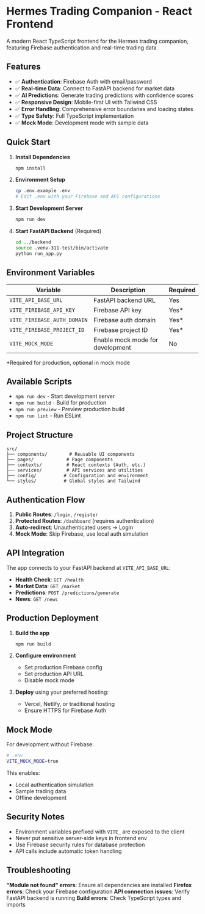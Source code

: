 # Hermes Trading Companion - React Frontend

A modern React TypeScript frontend for the Hermes trading companion, featuring Firebase authentication and real-time trading data.

## Features

- ✅ **Authentication**: Firebase Auth with email/password
- ✅ **Real-time Data**: Connect to FastAPI backend for market data
- ✅ **AI Predictions**: Generate trading predictions with confidence scores
- ✅ **Responsive Design**: Mobile-first UI with Tailwind CSS
- ✅ **Error Handling**: Comprehensive error boundaries and loading states
- ✅ **Type Safety**: Full TypeScript implementation
- ✅ **Mock Mode**: Development mode with sample data

## Quick Start

1. **Install Dependencies**
   ```bash
   npm install
   ```

2. **Environment Setup**
   ```bash
   cp .env.example .env
   # Edit .env with your Firebase and API configurations
   ```

3. **Start Development Server**
   ```bash
   npm run dev
   ```

4. **Start FastAPI Backend** (Required)
   ```bash
   cd ../backend
   source .venv-311-test/bin/activate
   python run_app.py
   ```

## Environment Variables

| Variable | Description | Required |
|----------|-------------|----------|
| `VITE_API_BASE_URL` | FastAPI backend URL | Yes |
| `VITE_FIREBASE_API_KEY` | Firebase API key | Yes* |
| `VITE_FIREBASE_AUTH_DOMAIN` | Firebase auth domain | Yes* |
| `VITE_FIREBASE_PROJECT_ID` | Firebase project ID | Yes* |
| `VITE_MOCK_MODE` | Enable mock mode for development | No |

*Required for production, optional in mock mode

## Available Scripts

- `npm run dev` - Start development server
- `npm run build` - Build for production
- `npm run preview` - Preview production build
- `npm run lint` - Run ESLint

## Project Structure

```
src/
├── components/        # Reusable UI components
├── pages/            # Page components
├── contexts/         # React contexts (Auth, etc.)
├── services/         # API services and utilities
├── config/          # Configuration and environment
└── styles/          # Global styles and Tailwind
```

## Authentication Flow

1. **Public Routes**: `/login`, `/register`
2. **Protected Routes**: `/dashboard` (requires authentication)
3. **Auto-redirect**: Unauthenticated users → Login
4. **Mock Mode**: Skip Firebase, use local auth simulation

## API Integration

The app connects to your FastAPI backend at `VITE_API_BASE_URL`:

- **Health Check**: `GET /health`
- **Market Data**: `GET /market`
- **Predictions**: `POST /predictions/generate`
- **News**: `GET /news`

## Production Deployment

1. **Build the app**
   ```bash
   npm run build
   ```

2. **Configure environment**
   - Set production Firebase config
   - Set production API URL
   - Disable mock mode

3. **Deploy** using your preferred hosting:
   - Vercel, Netlify, or traditional hosting
   - Ensure HTTPS for Firebase Auth

## Mock Mode

For development without Firebase:

```bash
# .env
VITE_MOCK_MODE=true
```

This enables:
- Local authentication simulation
- Sample trading data
- Offline development

## Security Notes

- Environment variables prefixed with `VITE_` are exposed to the client
- Never put sensitive server-side keys in frontend env
- Use Firebase security rules for database protection
- API calls include automatic token handling

## Troubleshooting

**"Module not found" errors**: Ensure all dependencies are installed
**Firefox errors**: Check your Firebase configuration
**API connection issues**: Verify FastAPI backend is running
**Build errors**: Check TypeScript types and imports
